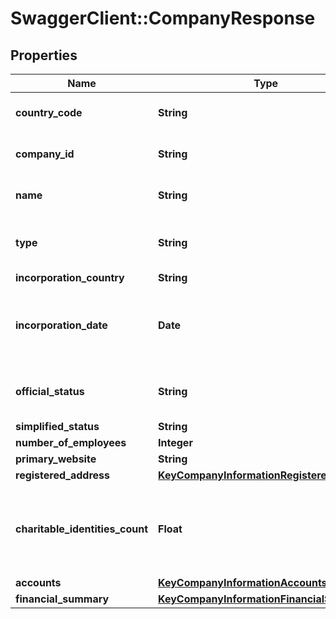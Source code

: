 # SwaggerClient::CompanyResponse

## Properties
Name | Type | Description | Notes
------------ | ------------- | ------------- | -------------
**country_code** | **String** | [ISO 3166-1 alpha-2](https://en.wikipedia.org/wiki/ISO_3166-1_alpha-2) country code | 
**company_id** | **String** | Company registration number | 
**name** | **String** | Registered company name | 
**type** | **String** | Jurisdiction-specific company type | 
**incorporation_country** | **String** |  | 
**incorporation_date** | **Date** | Incorporation date in ISO 8601 date format (YYYY-MM-DD) | 
**official_status** | **String** | Jurisdiction-specific company status | 
**simplified_status** | **String** |  | 
**number_of_employees** | **Integer** |  | 
**primary_website** | **String** |  | 
**registered_address** | [**KeyCompanyInformationRegisteredAddress**](KeyCompanyInformationRegisteredAddress.md) |  | 
**charitable_identities_count** | **Float** | The number of charities reporting this company as their corporate identity | 
**accounts** | [**KeyCompanyInformationAccounts**](KeyCompanyInformationAccounts.md) |  | 
**financial_summary** | [**KeyCompanyInformationFinancialSummary**](KeyCompanyInformationFinancialSummary.md) |  | 


